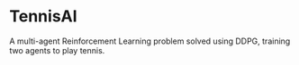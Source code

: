 # TennisAI
A multi-agent Reinforcement Learning problem solved using DDPG, training two agents to play tennis.
